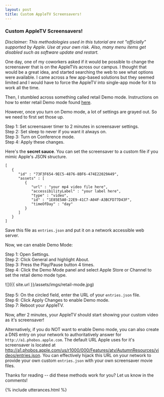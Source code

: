```yaml
---
layout: post
title: Custom AppleTV Screensavers!
---
```

### Custom AppleTV Screensavers!
<i>Disclaimer: This methodologies used in this tutorial are not "officially" supported by Apple. Use at your own risk. Also, many menu items get disabled such as software update and restart. </i>

One day, one of my coworkers asked if it would be possible to change the screensaver that is on the AppleTVs across our campus. I thought that would be a great idea, and started searching the web to see what options were available. I came across a few app-based solutions but they seemed limited and I would have to force the AppleTV into single-app mode for it to work all the time. 

Then, I stumbled across something called retail Demo mode. Instructions on how to enter retail Demo mode found <a href="https://www.idownloadblog.com/2016/01/18/apple-tv-store-demo-mode/" target="_blank">here</a>. 

However, once you turn on Demo mode, a lot of settings are grayed out. So we need to first set those up. 

Step 1: Set screensaver timer to 2 minutes in screensaver settings.<br />
Step 2: Set sleep to never if you want it always on.<br />
Step 3: Turn on Conference mode.<br />
Step 4: Apply these changes.<br />

Here's the <b>secret sauce</b>. You can set the screensaver to a custom file if you mimic Apple's JSON structure. 

```
[
   {
      "id" : "73F3F654-9EC5-4876-8BF6-474E22029A49",
      "assets" : [
         {
            "url" : "your mp4 video file here",
            "accessibilityLabel" : "your label here",
            "type" : "video",
            "id" : "1E85E5A0-22E9-41C7-A04F-A3BCFD77D43F",
            "timeOfDay" : "day"
         }         
      ]
   }
]
```
Save this file as `entries.json` and put it on a network accessible web server. 

Now, we can enable Demo Mode: 

Step 1: Open Settings.<br />
Step 2: Click General and highlight About.<br />
Step 3: Press the Play/Pause button 4 times.<br />
Step 4: Click the Demo Mode panel and select Apple Store or Channel to set the retail demo mode type.<br />

![]({{ site.url }}/assets/imgs/retail-mode.jpg)<br /><br />
Step 5: On the circled field, enter the URL of your `entries.json` file. <br />
Step 6: Click Apply Changes to enable Demo mode.<br />
Step 7: Reboot your AppleTV. <br />

Now, after 2 minutes, your AppleTV should start showing your custom video as it's screensaver! 

Alternatively, if you do NOT want to enable Demo mode, you can also create a DNS entry on your network to authoritatively answer for `http://a1.phobos.apple.com`. The default URL Apple uses for it's screensaver is located at <a href="http://a1.phobos.apple.com/us/r1000/000/Features/atv/AutumnResources/videos/entries.json">http://a1.phobos.apple.com/us/r1000/000/Features/atv/AutumnResources/videos/entries.json</a>. You can effectively hijack this URL on your network to provide your own custom `entries.json` with your own screensaver movie files. 

Thanks for reading -- did these methods work for you? Let us know in the comments! 

{% include utterances.html %}